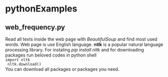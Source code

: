# pythonExamples
## web_frequency.py

Read all texts inside the web page with *BeautifulSoup* and find most used words. Web page is use English language. **ntlk** is a popular natural language processing library. For instaling *pip install nltk* and for downloading packages run beloved codes in python shell  
    ```
    import nltk
    ```   
    ``` 
    nltk.download()  
    ```  
You can download all packages or packages you need.
